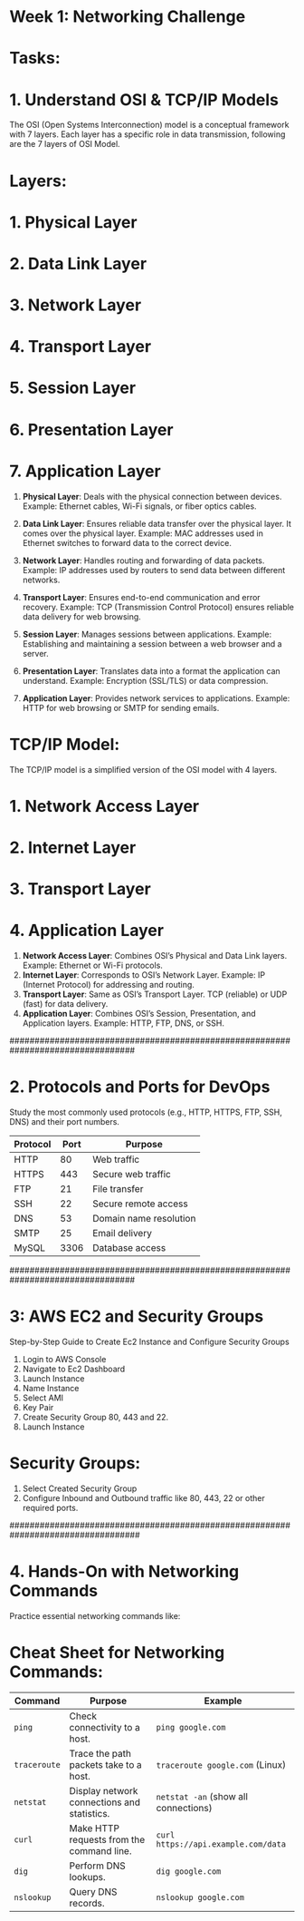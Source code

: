 # Week 1: Networking Challenge

# Tasks:

# 1. Understand OSI & TCP/IP Models

The OSI (Open Systems Interconnection) model is a conceptual framework with 7 layers.
Each layer has a specific role in data transmission, following are the 7 layers of OSI Model.

# Layers:
# 1. Physical Layer
# 2. Data Link Layer
# 3. Network Layer
# 4. Transport Layer
# 5. Session Layer
# 6. Presentation Layer
# 7. Application Layer

1. **Physical Layer**: Deals with the physical connection between devices.
Example: Ethernet cables, Wi-Fi signals, or fiber optics cables.

2. **Data Link Layer**: Ensures reliable data transfer over the physical layer. It comes over the physical layer.
Example: MAC addresses used in Ethernet switches to forward data to the correct device.

3. **Network Layer**: Handles routing and forwarding of data packets.
Example: IP addresses used by routers to send data between different networks.

4. **Transport Layer**: Ensures end-to-end communication and error recovery.
Example: TCP (Transmission Control Protocol) ensures reliable data delivery for web browsing.

5. **Session Layer**: Manages sessions between applications.
Example: Establishing and maintaining a session between a web browser and a server.

6. **Presentation Layer**: Translates data into a format the application can understand.
Example: Encryption (SSL/TLS) or data compression.

7. **Application Layer**: Provides network services to applications.
Example: HTTP for web browsing or SMTP for sending emails.


# TCP/IP Model:

The TCP/IP model is a simplified version of the OSI model with 4 layers.

# 1. Network Access Layer
# 2. Internet Layer
# 3. Transport Layer
# 4. Application Layer

1. **Network Access Layer**: Combines OSI’s Physical and Data Link layers. Example: Ethernet or Wi-Fi protocols.
2. **Internet Layer**: Corresponds to OSI’s Network Layer. Example: IP (Internet Protocol) for addressing and routing.
3. **Transport Layer**: Same as OSI’s Transport Layer. TCP (reliable) or UDP (fast) for data delivery.
4. **Application Layer**: Combines OSI’s Session, Presentation, and Application layers. Example: HTTP, FTP, DNS, or SSH.

#################################################################################

# 2. Protocols and Ports for DevOps

Study the most commonly used protocols (e.g., HTTP, HTTPS, FTP, SSH, DNS) and their port numbers. 

| Protocol | Port  | Purpose                    |
|----------|------|-----------------------------|
| HTTP     | 80   | Web traffic                 |
| HTTPS    | 443  | Secure web traffic          |
| FTP      | 21   | File transfer               |
| SSH      | 22   | Secure remote access        |
| DNS      | 53   | Domain name resolution      |
| SMTP     | 25   | Email delivery              |
| MySQL    | 3306 | Database access             |

#################################################################################

# 3: AWS EC2 and Security Groups

Step-by-Step Guide to Create Ec2 Instance and Configure Security Groups

1. Login to AWS Console
2. Navigate to Ec2 Dashboard
3. Launch Instance
4. Name Instance
5. Select AMI
5. Key Pair
6. Create Security Group 80, 443 and 22.
7. Launch Instance

# Security Groups:

1. Select Created Security Group
2. Configure Inbound and Outbound traffic like 80, 443, 22 or other required ports.

##################################################################################

# 4. Hands-On with Networking Commands

Practice essential networking commands like: 

# Cheat Sheet for Networking Commands:
| Command     | Purpose                                    | Example                                  |
|------------|---------------------------------------------|------------------------------------------|
| `ping`     | Check connectivity to a host.               | `ping google.com`                        |
| `traceroute` | Trace the path packets take to a host.    | `traceroute google.com` (Linux)          |
| `netstat`  | Display network connections and statistics. | `netstat -an` (show all connections)     |
| `curl`     | Make HTTP requests from the command line.   | `curl https://api.example.com/data`      |
| `dig`      | Perform DNS lookups.                        | `dig google.com`                         |
| `nslookup` | Query DNS records.                          | `nslookup google.com`                    |


